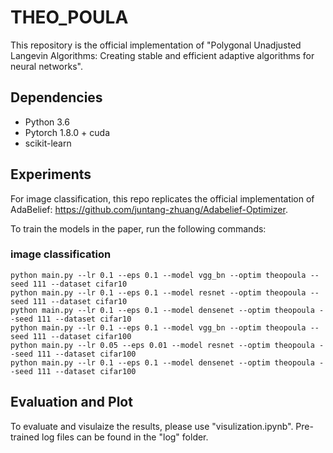 
# THEO_POULA

This repository is the official implementation of "Polygonal Unadjusted Langevin Algorithms: Creating stable and efficient adaptive algorithms for
neural networks". 


## Dependencies

- Python 3.6
- Pytorch 1.8.0 + cuda
- scikit-learn

## Experiments

For image classification, this repo replicates the official implementation of AdaBelief: https://github.com/juntang-zhuang/Adabelief-Optimizer. 

To train the models in the paper, run the following commands:

### image classification
```train
python main.py --lr 0.1 --eps 0.1 --model vgg_bn --optim theopoula --seed 111 --dataset cifar10
python main.py --lr 0.1 --eps 0.1 --model resnet --optim theopoula --seed 111 --dataset cifar10
python main.py --lr 0.1 --eps 0.1 --model densenet --optim theopoula --seed 111 --dataset cifar10
python main.py --lr 0.1 --eps 0.1 --model vgg_bn --optim theopoula --seed 111 --dataset cifar100
python main.py --lr 0.05 --eps 0.01 --model resnet --optim theopoula --seed 111 --dataset cifar100
python main.py --lr 0.1 --eps 0.1 --model densenet --optim theopoula --seed 111 --dataset cifar100
```


## Evaluation and Plot

To evaluate and visulaize the results, please use "visulization.ipynb". Pre-trained log files can be found in the "log" folder. 



